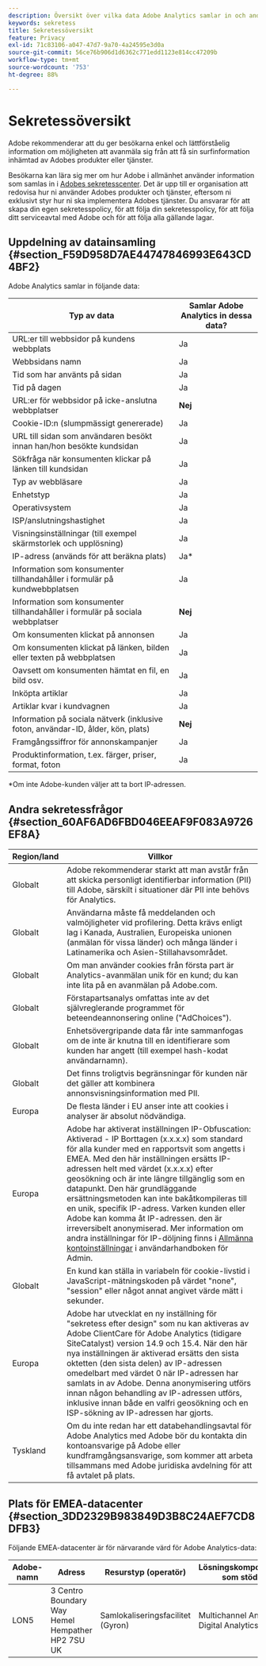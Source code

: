```yaml
---
description: Översikt över vilka data Adobe Analytics samlar in och andra sekretessvillkor.
keywords: sekretess
title: Sekretessöversikt
feature: Privacy
exl-id: 71c83106-a047-47d7-9a70-4a24595e3d0a
source-git-commit: 56ce76b906d1d6362c771edd1123e814cc47209b
workflow-type: tm+mt
source-wordcount: '753'
ht-degree: 88%

---
```


# Sekretessöversikt

Adobe rekommenderar att du ger besökarna enkel och lättförståelig information om möjligheten att avanmäla sig från att få sin surfinformation inhämtad av Adobes produkter eller tjänster.

Besökarna kan lära sig mer om hur Adobe i allmänhet använder information som samlas in i [Adobes sekretesscenter](https://www.adobe.com/se/privacy.html). Det är upp till er organisation att redovisa hur ni använder Adobes produkter och tjänster, eftersom ni exklusivt styr hur ni ska implementera Adobes tjänster. Du ansvarar för att skapa din egen sekretesspolicy, för att följa din sekretesspolicy, för att följa ditt serviceavtal med Adobe och för att följa alla gällande lagar.

## Uppdelning av datainsamling {#section_F59D958D7AE44747846993E643CD4BF2}

Adobe Analytics samlar in följande data:

| Typ av data | Samlar Adobe Analytics in dessa data? |
|---|---|
| URL:er till webbsidor på kundens webbplats | Ja |
| Webbsidans namn | Ja |
| Tid som har använts på sidan | Ja |
| Tid på dagen | Ja |
| URL:er för webbsidor på icke-anslutna webbplatser | **Nej** |
| Cookie-ID:n (slumpmässigt genererade) | Ja |
| URL till sidan som användaren besökt innan han/hon besökte kundsidan | Ja |
| Sökfråga när konsumenten klickar på länken till kundsidan | Ja |
| Typ av webbläsare | Ja |
| Enhetstyp | Ja |
| Operativsystem | Ja |
| ISP/anslutningshastighet | Ja |
| Visningsinställningar (till exempel skärmstorlek och upplösning) | Ja |
| IP-adress (används för att beräkna plats) | Ja&#42; |
| Information som konsumenter tillhandahåller i formulär på kundwebbplatsen | Ja |
| Information som konsumenter tillhandahåller i formulär på sociala webbplatser | **Nej** |
| Om konsumenten klickat på annonsen | Ja |
| Om konsumenten klickat på länken, bilden eller texten på webbplatsen | Ja |
| Oavsett om konsumenten hämtat en fil, en bild osv. | Ja |
| Inköpta artiklar | Ja |
| Artiklar kvar i kundvagnen | Ja |
| Information på sociala nätverk (inklusive foton, användar-ID, ålder, kön, plats) | **Nej** |
| Framgångssiffror för annonskampanjer | Ja |
| Produktinformation, t.ex. färger, priser, format, foton | Ja |

&#42;Om inte Adobe-kunden väljer att ta bort IP-adressen.

## Andra sekretessfrågor {#section_60AF6AD6FBD046EEAF9F083A9726EF8A}

| Region/land | Villkor |
|--- |--- |
| Globalt | Adobe rekommenderar starkt att man avstår från att skicka personligt identifierbar information (PII) till Adobe, särskilt i situationer där PII inte behövs för Analytics. |
| Globalt | Användarna måste få meddelanden och valmöjligheter vid profilering. Detta krävs enligt lag i Kanada, Australien, Europeiska unionen (anmälan för vissa länder) och många länder i Latinamerika och Asien-Stillahavsområdet. |
| Globalt | Om man använder cookies från första part är Analytics-avanmälan unik för en kund; du kan inte lita på en avanmälan på Adobe.com. |
| Globalt | Förstapartsanalys omfattas inte av det självreglerande programmet för beteendeannonsering online (&quot;AdChoices&quot;). |
| Globalt | Enhetsövergripande data får inte sammanfogas om de inte är knutna till en identifierare som kunden har angett (till exempel hash-kodat användarnamn). |
| Globalt | Det finns troligtvis begränsningar för kunden när det gäller att kombinera annonsvisningsinformation med PII. |
| Europa | De flesta länder i EU anser inte att cookies i analyser är absolut nödvändiga. |
| Europa | Adobe har aktiverat inställningen IP-Obfuscation: Aktiverad - IP Borttagen (x.x.x.x) som standard för alla kunder med en rapportsvit som angetts i EMEA. Med den här inställningen ersätts IP-adressen helt med värdet (x.x.x.x) efter geosökning och är inte längre tillgänglig som en datapunkt. Den här grundläggande ersättningsmetoden kan inte bakåtkompileras till en unik, specifik IP-adress. Varken kunden eller Adobe kan komma åt IP-adressen. den är irreversibelt anonymiserad. Mer information om andra inställningar för IP-döljning finns i [Allmänna kontoinställningar](/help/admin/admin/c-manage-report-suites/c-edit-report-suites/general/general-acct-settings-admin.md) i användarhandboken för Admin. |
| Globalt | En kund kan ställa in variabeln för cookie-livstid i JavaScript-mätningskoden på värdet &quot;none&quot;, &quot;session&quot; eller något annat angivet värde mätt i sekunder. |
| Europa | Adobe har utvecklat en ny inställning för &quot;sekretess efter design&quot; som nu kan aktiveras av Adobe ClientCare för Adobe Analytics (tidigare SiteCatalyst) version 14.9 och 15.4. När den här nya inställningen är aktiverad ersätts den sista oktetten (den sista delen) av IP-adressen omedelbart med värdet 0 när IP-adressen har samlats in av Adobe. Denna anonymisering utförs innan någon behandling av IP-adressen utförs, inklusive innan både en valfri geosökning och en ISP-sökning av IP-adressen har gjorts. |
| Tyskland | Om du inte redan har ett databehandlingsavtal för Adobe Analytics med Adobe bör du kontakta din kontoansvarige på Adobe eller kundframgångsansvarige, som kommer att arbeta tillsammans med Adobe juridiska avdelning för att få avtalet på plats. |

## Plats för EMEA-datacenter {#section_3DD2329B983849D3B8C24AEF7CD8DFB3}

Följande EMEA-datacenter är för närvarande värd för Adobe Analytics-data:

| Adobe-namn | Adress | Resurstyp (operatör) | Lösningskomponenter som stöds | Certifieringar |
|--- |--- |--- |--- |--- |
| LON5 | 3 Centro  Boundary Way Hemel Hempather HP2 7SU UK | Samlokaliseringsfacilitet (Gyron) | Multichannel Analytics, Digital Analytics | SSAE 16 |